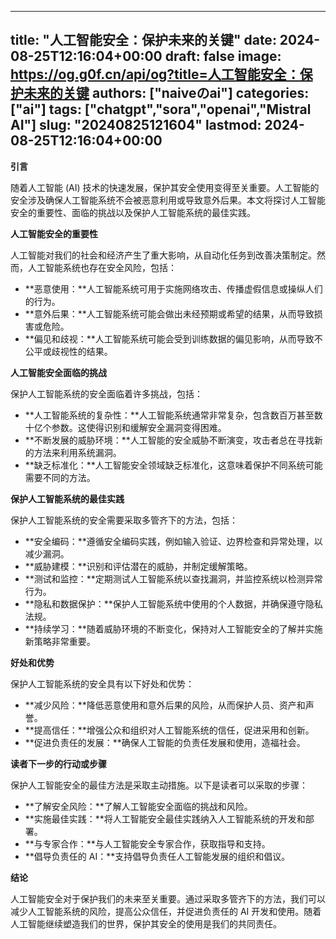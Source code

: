 
---
title: "人工智能安全：保护未来的关键"
date: 2024-08-25T12:16:04+00:00
draft: false
image: https://og.g0f.cn/api/og?title=人工智能安全：保护未来的关键
authors: ["naiveのai"]
categories: ["ai"]
tags: ["chatgpt","sora","openai","Mistral AI"]
slug: "20240825121604"
lastmod: 2024-08-25T12:16:04+00:00
---
**引言**

随着人工智能 (AI) 技术的快速发展，保护其安全使用变得至关重要。人工智能的安全涉及确保人工智能系统不会被恶意利用或导致意外后果。本文将探讨人工智能安全的重要性、面临的挑战以及保护人工智能系统的最佳实践。

**人工智能安全的重要性**

人工智能对我们的社会和经济产生了重大影响，从自动化任务到改善决策制定。然而，人工智能系统也存在安全风险，包括：

* **恶意使用：**人工智能系统可用于实施网络攻击、传播虚假信息或操纵人们的行为。
* **意外后果：**人工智能系统可能会做出未经预期或希望的结果，从而导致损害或危险。
* **偏见和歧视：**人工智能系统可能会受到训练数据的偏见影响，从而导致不公平或歧视性的结果。

**人工智能安全面临的挑战**

保护人工智能系统的安全面临着许多挑战，包括：

* **人工智能系统的复杂性：**人工智能系统通常非常复杂，包含数百万甚至数十亿个参数。这使得识别和缓解安全漏洞变得困难。
* **不断发展的威胁环境：**人工智能的安全威胁不断演变，攻击者总在寻找新的方法来利用系统漏洞。
* **缺乏标准化：**人工智能安全领域缺乏标准化，这意味着保护不同系统可能需要不同的方法。

**保护人工智能系统的最佳实践**

保护人工智能系统的安全需要采取多管齐下的方法，包括：

* **安全编码：**遵循安全编码实践，例如输入验证、边界检查和异常处理，以减少漏洞。
* **威胁建模：**识别和评估潜在的威胁，并制定缓解策略。
* **测试和监控：**定期测试人工智能系统以查找漏洞，并监控系统以检测异常行为。
* **隐私和数据保护：**保护人工智能系统中使用的个人数据，并确保遵守隐私法规。
* **持续学习：**随着威胁环境的不断变化，保持对人工智能安全的了解并实施新策略非常重要。

**好处和优势**

保护人工智能系统的安全具有以下好处和优势：

* **减少风险：**降低恶意使用和意外后果的风险，从而保护人员、资产和声誉。
* **提高信任：**增强公众和组织对人工智能系统的信任，促进采用和创新。
* **促进负责任的发展：**确保人工智能的负责任发展和使用，造福社会。

**读者下一步的行动或步骤**

保护人工智能安全的最佳方法是采取主动措施。以下是读者可以采取的步骤：

* **了解安全风险：**了解人工智能安全面临的挑战和风险。
* **实施最佳实践：**将人工智能安全最佳实践纳入人工智能系统的开发和部署。
* **与专家合作：**与人工智能安全专家合作，获取指导和支持。
* **倡导负责任的 AI：**支持倡导负责任人工智能发展的组织和倡议。

**结论**

人工智能安全对于保护我们的未来至关重要。通过采取多管齐下的方法，我们可以减少人工智能系统的风险，提高公众信任，并促进负责任的 AI 开发和使用。随着人工智能继续塑造我们的世界，保护其安全的使用是我们的共同责任。